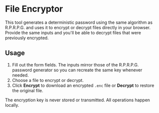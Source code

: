 # File Encryptor

This tool generates a deterministic password using the same algorithm as R.P.R.P.G. and uses it to encrypt or decrypt files directly in your browser. Provide the same inputs and you'll be able to decrypt files that were previously encrypted.

## Usage
1. Fill out the form fields. The inputs mirror those of the R.P.R.P.G. password generator so you can recreate the same key whenever needed.
2. Choose a file to encrypt or decrypt.
3. Click **Encrypt** to download an encrypted `.enc` file or **Decrypt** to restore the original file.

The encryption key is never stored or transmitted. All operations happen locally.

